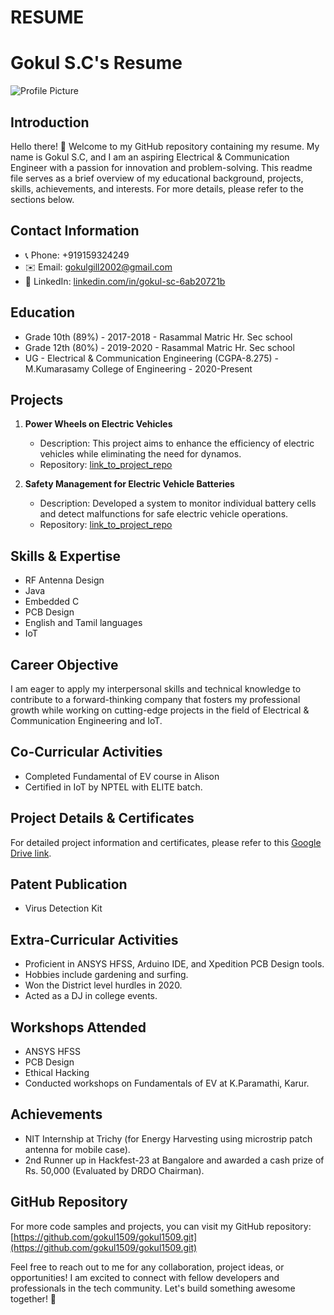 # RESUME
# Gokul S.C's Resume

![Profile Picture](link_to_your_profile_picture)

## Introduction
Hello there! 👋 Welcome to my GitHub repository containing my resume. My name is Gokul S.C, and I am an aspiring Electrical & Communication Engineer with a passion for innovation and problem-solving. This readme file serves as a brief overview of my educational background, projects, skills, achievements, and interests. For more details, please refer to the sections below.

## Contact Information
- 📞 Phone: +919159324249
- ✉️ Email: gokulgill2002@gmail.com
- 💼 LinkedIn: [linkedin.com/in/gokul-sc-6ab20721b](http://linkedin.com/in/gokul-sc-6ab20721b)

## Education
- Grade 10th (89%) - 2017-2018 - Rasammal Matric Hr. Sec school
- Grade 12th (80%) - 2019-2020 - Rasammal Matric Hr. Sec school
- UG - Electrical & Communication Engineering (CGPA-8.275) - M.Kumarasamy College of Engineering - 2020-Present

## Projects
1. **Power Wheels on Electric Vehicles**
   - Description: This project aims to enhance the efficiency of electric vehicles while eliminating the need for dynamos.
   - Repository: [link_to_project_repo](link_to_project_repo)

2. **Safety Management for Electric Vehicle Batteries**
   - Description: Developed a system to monitor individual battery cells and detect malfunctions for safe electric vehicle operations.
   - Repository: [link_to_project_repo](link_to_project_repo)

## Skills & Expertise
- RF Antenna Design
- Java
- Embedded C
- PCB Design
- English and Tamil languages
- IoT

## Career Objective
I am eager to apply my interpersonal skills and technical knowledge to contribute to a forward-thinking company that fosters my professional growth while working on cutting-edge projects in the field of Electrical & Communication Engineering and IoT.

## Co-Curricular Activities
- Completed Fundamental of EV course in Alison
- Certified in IoT by NPTEL with ELITE batch.

## Project Details & Certificates
For detailed project information and certificates, please refer to this [Google Drive link](https://drive.google.com/drive/folders/1ELywtKvBzUwJLVFXFZd663C4hpSVtUcr?usp=sharing).

## Patent Publication
- Virus Detection Kit

## Extra-Curricular Activities
- Proficient in ANSYS HFSS, Arduino IDE, and Xpedition PCB Design tools.
- Hobbies include gardening and surfing.
- Won the District level hurdles in 2020.
- Acted as a DJ in college events.

## Workshops Attended
- ANSYS HFSS
- PCB Design
- Ethical Hacking
- Conducted workshops on Fundamentals of EV at K.Paramathi, Karur.

## Achievements
- NIT Internship at Trichy (for Energy Harvesting using microstrip patch antenna for mobile case).
- 2nd Runner up in Hackfest-23 at Bangalore and awarded a cash prize of Rs. 50,000 (Evaluated by DRDO Chairman).

## GitHub Repository
For more code samples and projects, you can visit my GitHub repository: [https://github.com/gokul1509/gokul1509.git](https://github.com/gokul1509/gokul1509.git)

Feel free to reach out to me for any collaboration, project ideas, or opportunities! I am excited to connect with fellow developers and professionals in the tech community. Let's build something awesome together! 🚀
